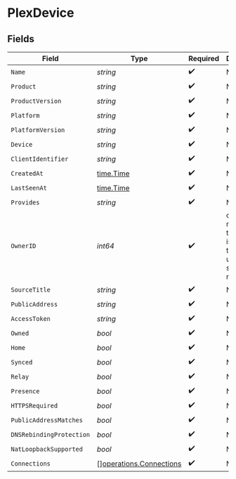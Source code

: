 # PlexDevice


## Fields

| Field                                                                          | Type                                                                           | Required                                                                       | Description                                                                    |
| ------------------------------------------------------------------------------ | ------------------------------------------------------------------------------ | ------------------------------------------------------------------------------ | ------------------------------------------------------------------------------ |
| `Name`                                                                         | *string*                                                                       | :heavy_check_mark:                                                             | N/A                                                                            |
| `Product`                                                                      | *string*                                                                       | :heavy_check_mark:                                                             | N/A                                                                            |
| `ProductVersion`                                                               | *string*                                                                       | :heavy_check_mark:                                                             | N/A                                                                            |
| `Platform`                                                                     | *string*                                                                       | :heavy_check_mark:                                                             | N/A                                                                            |
| `PlatformVersion`                                                              | *string*                                                                       | :heavy_check_mark:                                                             | N/A                                                                            |
| `Device`                                                                       | *string*                                                                       | :heavy_check_mark:                                                             | N/A                                                                            |
| `ClientIdentifier`                                                             | *string*                                                                       | :heavy_check_mark:                                                             | N/A                                                                            |
| `CreatedAt`                                                                    | [time.Time](https://pkg.go.dev/time#Time)                                      | :heavy_check_mark:                                                             | N/A                                                                            |
| `LastSeenAt`                                                                   | [time.Time](https://pkg.go.dev/time#Time)                                      | :heavy_check_mark:                                                             | N/A                                                                            |
| `Provides`                                                                     | *string*                                                                       | :heavy_check_mark:                                                             | N/A                                                                            |
| `OwnerID`                                                                      | *int64*                                                                        | :heavy_check_mark:                                                             | ownerId is null when the device is owned by the token used to send the request |
| `SourceTitle`                                                                  | *string*                                                                       | :heavy_check_mark:                                                             | N/A                                                                            |
| `PublicAddress`                                                                | *string*                                                                       | :heavy_check_mark:                                                             | N/A                                                                            |
| `AccessToken`                                                                  | *string*                                                                       | :heavy_check_mark:                                                             | N/A                                                                            |
| `Owned`                                                                        | *bool*                                                                         | :heavy_check_mark:                                                             | N/A                                                                            |
| `Home`                                                                         | *bool*                                                                         | :heavy_check_mark:                                                             | N/A                                                                            |
| `Synced`                                                                       | *bool*                                                                         | :heavy_check_mark:                                                             | N/A                                                                            |
| `Relay`                                                                        | *bool*                                                                         | :heavy_check_mark:                                                             | N/A                                                                            |
| `Presence`                                                                     | *bool*                                                                         | :heavy_check_mark:                                                             | N/A                                                                            |
| `HTTPSRequired`                                                                | *bool*                                                                         | :heavy_check_mark:                                                             | N/A                                                                            |
| `PublicAddressMatches`                                                         | *bool*                                                                         | :heavy_check_mark:                                                             | N/A                                                                            |
| `DNSRebindingProtection`                                                       | *bool*                                                                         | :heavy_check_mark:                                                             | N/A                                                                            |
| `NatLoopbackSupported`                                                         | *bool*                                                                         | :heavy_check_mark:                                                             | N/A                                                                            |
| `Connections`                                                                  | [][operations.Connections](../../models/operations/connections.md)             | :heavy_check_mark:                                                             | N/A                                                                            |